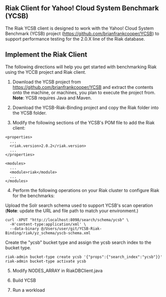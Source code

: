 Riak Client for Yahoo! Cloud System Benchmark (YCSB)
--------------------------------------------------------

The Riak YCSB client is designed to work with the Yahoo! Cloud System Benchmark (YCSB) project (https://github.com/brianfrankcooper/YCSB) to support performance testing for the 2.0.X line of the Riak database. 

Implement the Riak Client
----------------------------
The following directions will help you get started with benchmarking Riak using the YCCB project and Riak client.

1. Download the YCSB project from https://github.com/brianfrankcooper/YCSB and extract the contents onto the machine, or machines, you plan to execute the project from. <b>Note</b>: YCSB requires Java and Maven.

2. Download the YCSB-Riak-Binding project and copy the Riak folder into the YCSB folder.

3. Modify the following sections of the YCSB's POM file to add the Riak client:

```
<properties>
  ...
  <riak.version>2.0.2</riak.version>
  ...
</properties>
```

```
<modules>
  ...
  <module>riak</module>
  ...
</modules>
```

4. Perform the following operations on your Riak cluster to configure Riak for the benchmarks:

  Upload the Solr search schema used to support YCSB's scan operation (<b>Note</b>: update the URL and file path to match your environment.)
```
curl -XPUT "http://localhost:8098/search/schema/ycsb" \
  -H'content-type:application/xml' \
  --data-binary @/Users/user/git/YCSB-Riak-Binding/riak/yz_schema/yscb-schema.xml
```
  Create the "ycsb" bucket type and assign the ycsb search index to the bucket type.
```
riak-admin bucket-type create ycsb '{"props":{"search_index":"ycsb"}}'
riak-admin bucket-type activate ycsb
```  


5. Modify NODES_ARRAY in RiakDBClient.java

6. Build YCSB

6. Run a workload

